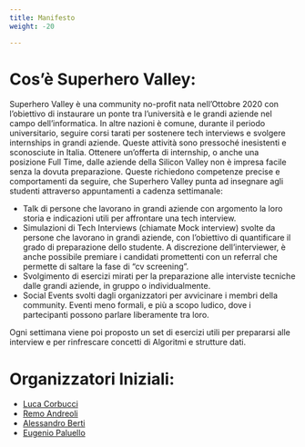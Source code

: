 ```yaml
---
title: Manifesto
weight: -20

---
```


# Cos’è Superhero Valley:

Superhero Valley è una community no-profit nata nell’Ottobre 2020 con l’obiettivo di instaurare un ponte tra l’università e le grandi aziende nel campo dell’informatica. 
In altre nazioni è comune, durante il periodo universitario, seguire corsi tarati per sostenere tech interviews e svolgere internships in grandi aziende. Queste attività sono pressoché inesistenti e sconosciute in Italia.
Ottenere un’offerta di internship, o anche una posizione Full Time, dalle aziende della Silicon Valley non è impresa facile senza la dovuta preparazione. Queste richiedono competenze precise e comportamenti da seguire, che Superhero Valley punta ad insegnare agli studenti attraverso appuntamenti a cadenza settimanale:

- Talk di persone che lavorano in grandi aziende con argomento la loro storia e indicazioni utili per affrontare una tech interview.
- Simulazioni di Tech Interviews (chiamate Mock interview) svolte da persone che lavorano in grandi aziende, con l’obiettivo di quantificare il grado di preparazione dello studente. A discrezione dell’interviewer, è anche possibile premiare i candidati promettenti con un referral che permette di saltare la fase di “cv screening”.
- Svolgimento di esercizi mirati per la preparazione alle interviste tecniche dalle grandi aziende, in gruppo o individualmente.
- Social Events svolti dagli organizzatori per avvicinare i membri della community. Eventi meno formali, e più a scopo ludico, dove i partecipanti possono parlare liberamente tra loro.

Ogni settimana viene poi proposto un set di esercizi utili per prepararsi alle interview e per rinfrescare concetti di Algoritmi e strutture dati.


# Organizzatori Iniziali:

- [Luca Corbucci](https://www.linkedin.com/in/lucacorbucci/)
- [Remo Andreoli](https://www.linkedin.com/in/remoandreoli/)
- [Alessandro Berti](https://www.linkedin.com/in/aleberti/)
- [Eugenio Paluello](https://www.linkedin.com/in/eugpaluello/ )





